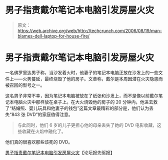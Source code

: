 # 男子指责戴尔笔记本电脑引发房屋火灾

> 原文：<https://web.archive.org/web/http://techcrunch.com/2006/08/19/man-blames-dell-laptop-for-house-fire/>

# 男子指责戴尔笔记本电脑引发房屋火灾

一名佛罗里达男子称，当沙发着火时，他妻子的笔记本电脑正放在沙发上的一些文件上——火势蔓延，最终烧毁了他的房子。文章称，戴尔是本周因潜在火灾隐患而被召回的型号之一。

这名男子非常不幸，因为笔记本电脑被放在了纸张和沙发上，而不是像以前戴尔笔记本电脑火灾中那样放在桌子上。在大火烧毁他的房子的 20 分钟内，他进去救了“结婚照、婴儿玩具和他妻子的钱包”这篇文章最精彩的部分是，他们认为丢失“843 张 DVD”的家庭值得注意。

> 与此同时，他们 6 岁的儿子更担心他的母亲丢失了她的 DVD 电影收藏，这些收藏在火焰中融化了。

他们真的很喜欢那些该死的 DVD。

[男子指责戴尔笔记本电脑引发房屋火灾](https://web.archive.org/web/20201123201108/http://www.heraldtribune.com/apps/pbcs.dll/article?AID=/20060818/NEWS/608180446/-1/Help0530)【论坛报先驱报】